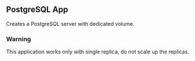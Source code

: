 ## PostgreSQL App

Creates a PostgreSQL server with dedicated volume.

### Warning

This application works only with single replica, do not scale up the replicas.